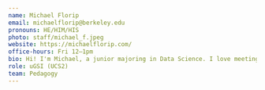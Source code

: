 ```yaml
---
name: Michael Florip
email: michaelflorip@berkeley.edu
pronouns: HE/HIM/HIS
photo: staff/michael_f.jpeg
website: https://michaelflorip.com/
office-hours: Fri 12–1pm
bio: Hi! I'm Michael, a junior majoring in Data Science. I love meeting new people and talking in general, so feel free to chat anytime!
role: uGSI (UCS2)
team: Pedagogy
---
```


